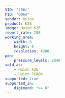 ```yaml
---
VID: "256c"
PID: "006e"
vendor: Huion
product: K26
image: Huion_K26
report_rate: 208
working_area:
    width: 8
    height: 6
    resolution: 4000
pen:
    pressure_levels: 2048
sold_as:
    - Huion K26
    - Huion P608N
supported: true
supported_in:
    digimend: ">= 6"
---
```


